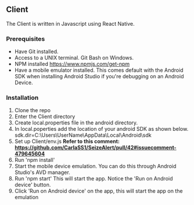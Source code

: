 ## Client

The Client is written in Javascript using React Native.

### Prerequisites

- Have Git installed.
- Access to a UNIX terminal. Git Bash on Windows.
- NPM installed https://www.npmjs.com/get-npm
- Have a mobile emulator installed. This comes default with the Android SDK when installing Android Studio if you're debugging on an Android Device.

### Installation

1. Clone the repo
2. Enter the Client directory
3. Create local.properties file in the android directory.
4. In local.poperties add the location of your android SDK as shown below. 
   sdk.dir=C\:\\Users\\UserName\\AppData\\Local\\Android\\sdk
5. Set up Client/env.js **Refer to this comment: https://github.com/CarlaSS1/SeizeAlert/pull/42#issuecomment-479645604**
5. Run 'npm install'
6. Start the mobile device emulation. You can do this through Android Studio's AVD manager.    
7. Run 'npm start' This will start the app. Notice the 'Run on Android device' button. 
8. Click 'Run on Android device' on the app, this will start the app on the emulation
